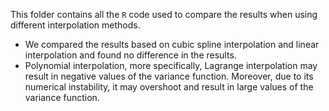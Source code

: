 This folder contains all the `R` code used to compare the results when using different interpolation methods. 
* We compared the results based on cubic spline interpolation and linear interpolation and found no difference in the results.
* Polynomial interpolation, more specifically, Lagrange interpolation may result in negative values of the variance function. Moreover, due to its numerical instability, it may overshoot and result in large values of the variance function. 

